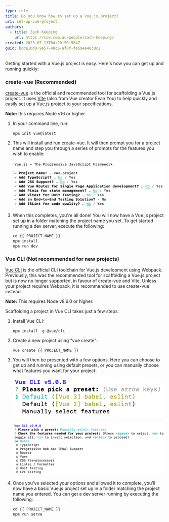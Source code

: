 ```yaml
---
type: rule
title: Do you know how to set up a Vue.js project?
uri: set-up-vue-project
authors:
  - title: Zach Keeping
    url: https://ssw.com.au/people/zach-keeping/
created: 2023-07-13T04:20:50.584Z
guid: bcde10d8-9a57-40c6-af8f-fe594e48c8c2
---
```

Getting started with a Vue.js project is easy. Here's how you can get up and running quickly:

<!--endintro-->

### create-vue (Recommended)

[create-vue](https://github.com/vuejs/create-vue) is the official and recommended tool for scaffolding a Vue.js project. It uses [Vite](https://vitejs.dev/) (also from Vue creator Evan You) to help quickly and easily set up a Vue.js project to your specifications.

**Note:** this requires Node v16 or higher

1. In your command line, run:

   ```
   npm init vue@latest
   ```
2. This will install and run create-vue. It will then prompt you for a project name and step you through a series of prompts for the features you wish to enable:

   ![Figure: The options provided by create-vue for scaffolding a Vue.js project](screenshot-2023-07-13-at-3.09.18-pm.png)
3. When this completes, you're all done! You will now have a Vue.js project set up in a folder matching the project name you set. To get started running a dev server, execute the following:

   ```
   cd {{ PROJECT_NAME }}
   npm install 
   npm run dev
   ```

### Vue CLI (Not recommended for new projects)

[Vue CLI](https://cli.vuejs.org/) is the official CLI toolchain for Vue.js development using Webpack. Previously, this was the recommended tool for scaffolding a Vue.js project but is now no longer supported, in favour of create-vue and Vite. Unless your project requires Webpack, it is recommended to use create-vue instead.

**Note:** This requires Node v8.6.0 or higher.

Scaffolding a project in Vue CLI takes just a few steps:

1. Install Vue CLI:

   ```
   npm install -g @vue/cli
   ```
2. Create a new project using "vue create":

   ```
   vue create {{ PROJECT_NAME }}
   ```
3. You will then be presented with a few options. Here you can choose to get up and running using default presets, or you can manually choose what features you want for your project:

   ![Figure: Top-level options when running "vue create" using Vue CLI](screenshot-2023-07-13-at-3.54.28-pm.png)

   ![Figure: Manual feature selection instead of using a preset in Vue CLI](screenshot-2023-07-13-at-3.54.48-pm.png)
4. Once you've selected your options and allowed it to complete, you'll now have a basic Vue.js project set up in a folder matching the project name you entered. You can get a dev server running by executing the following:

   ```
   cd {{ PROJECT_NAME }}
   npm run serve
   ```